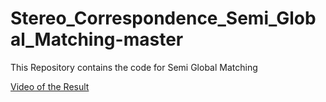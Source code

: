 # Stereo_Correspondence_Semi_Global_Matching-master
This Repository contains the code for Semi Global Matching

[Video of the Result](https://www.youtube.com/watch?v=DWgbbQvQ9jE)
